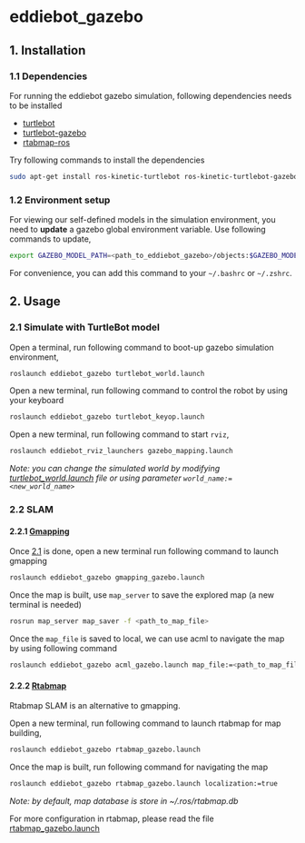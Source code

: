 # eddiebot_gazebo



## 1. Installation

### 1.1 Dependencies

For running the eddiebot gazebo simulation, following dependencies needs to be installed

- [turtlebot](http://wiki.ros.org/turtlebot)
- [turtlebot-gazebo](http://wiki.ros.org/turtlebot_gazebo)
- [rtabmap-ros](http://wiki.ros.org/rtabmap_ros)

Try following commands to install the dependencies

```bash
sudo apt-get install ros-kinetic-turtlebot ros-kinetic-turtlebot-gazebo ros-kinetic-rtabmap-ros
```

### 1.2 Environment setup

For viewing our self-defined models in the simulation environment, you need to **update** a gazebo global environment variable. Use following commands to update,

```bash
export GAZEBO_MODEL_PATH=<path_to_eddiebot_gazebo>/objects:$GAZEBO_MODEL_PATH
```

For convenience, you can add this command to your `~/.bashrc` or `~/.zshrc`.

## 2. Usage

### 2.1 Simulate with TurtleBot model

Open a terminal, run following command to boot-up gazebo simulation environment,

```bash
roslaunch eddiebot_gazebo turtlebot_world.launch
```

Open a new terminal, run following command to control the robot by using your keyboard

```bash
roslaunch eddiebot_gazebo turtlebot_keyop.launch
```

Open a new terminal, run following command to start `rviz`,

```bash
roslaunch eddiebot_rviz_launchers gazebo_mapping.launch
```

*Note: you can change the simulated world by modifying [turtlebot_world.launch](launch/turtlebot_world.launch) file or using parameter `world_name:=<new_world_name>`* 

### 2.2 SLAM

#### 2.2.1 [Gmapping](http://wiki.ros.org/gmapping)

Once [2.1](#21-simulate-with-turtlebot-model) is done, open a new terminal run following command to launch gmapping

```bash
roslaunch eddiebot_gazebo gmapping_gazebo.launch
```

Once the map is built, use `map_server` to save the explored map (a new terminal is needed)

```bash
rosrun map_server map_saver -f <path_to_map_file>
```

Once the `map_file` is saved to local, we can use acml to navigate the map by using following command

```bash
roslaunch eddiebot_gazebo acml_gazebo.launch map_file:=<path_to_map_file>
```

#### 2.2.2 [Rtabmap](http://wiki.ros.org/rtabmap_ros)

Rtabmap SLAM is an alternative to gmapping. 

Open a new terminal, run following command to launch rtabmap for map building,

```bash
roslaunch eddiebot_gazebo rtabmap_gazebo.launch
```

Once the map is built, run following command for navigating the map

```bash
roslaunch eddiebot_gazebo rtabmap_gazebo.launch localization:=true
```

*Note: by default, map database is store in ~/.ros/rtabmap.db*

For more configuration in rtabmap, please read the file [rtabmap_gazebo.launch](launch/rtabmap_gazebo.launch) 